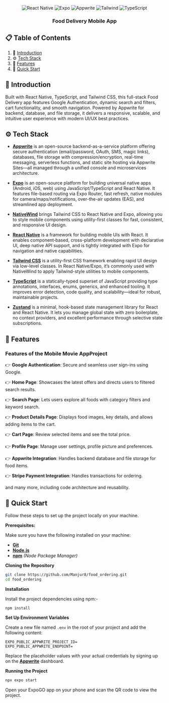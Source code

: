 <div align="center">
  <!-- <br />
    <a href="https://www.youtube.com/watch?v=LKrX390fJMw" target="_blank">
      <img src="assets/readme/hero.png" alt="Project Banner">
    </a>
  <br /> -->

  <div>
    <img src="https://img.shields.io/badge/-React_Native-black?style=for-the-badge&logoColor=white&logo=react&color=61DAFB" alt="React Native" />
    <img src="https://img.shields.io/badge/-Expo-black?style=for-the-badge&logoColor=white&logo=expo&color=000020" alt="Expo" />
        <img src="https://img.shields.io/badge/-Appwrite-black?style=for-the-badge&logoColor=white&logo=appwrite&color=F02E65" alt="Appwrite" />
    <img src="https://img.shields.io/badge/-Tailwind-black?style=for-the-badge&logoColor=white&logo=tailwindcss&color=06B6D4" alt="Tailwind" />
    <img src="https://img.shields.io/badge/-TypeScript-black?style=for-the-badge&logoColor=white&logo=typescript&color=3178C6" alt="TypeScript" />
  </div>

  <h3 align="center">Food Delivery Mobile App</h3>
</div>

## 📋 <a name="table">Table of Contents</a>

1. 🤖 [Introduction](#introduction)
2. ⚙️ [Tech Stack](#tech-stack)
3. 🔋 [Features](#features)
4. 🤸 [Quick Start](#quick-start)


## <a name="introduction">🤖 Introduction</a>

Built with React Native, TypeScript, and Tailwind CSS, this full-stack Food Delivery app features Google Authentication, dynamic search and filters, cart functionality, and smooth navigation. Powered by Appwrite for backend, database, and file storage, it delivers a responsive, scalable, and intuitive user experience with modern UI/UX best practices.

## <a name="tech-stack">⚙️ Tech Stack</a>

- **[Appwrite](https://jsm.dev/rn-food-appwrite)** is an open-source backend-as-a-service platform offering secure authentication (email/password, OAuth, SMS, magic links), databases, file storage with compression/encryption, real-time messaging, serverless functions, and static site hosting via Appwrite Sites—all managed through a unified console and microservices architecture.

- **[Expo](https://expo.dev/)** is an open-source platform for building universal native apps (Android, iOS, web) using JavaScript/TypeScript and React Native. It features file-based routing via Expo Router, fast refresh, native modules for camera/maps/notifications, over-the-air updates (EAS), and streamlined app deployment.

- **[NativeWind](https://www.nativewind.dev/)** brings Tailwind CSS to React Native and Expo, allowing you to style mobile components using utility-first classes for fast, consistent, and responsive UI design.

- **[React Native](https://reactnative.dev/)** is a framework for building mobile UIs with React. It enables component‑based, cross-platform development with declarative UI, deep native API support, and is tightly integrated with Expo for navigation and native capabilities.

- **[Tailwind CSS](https://tailwindcss.com/)** is a utility-first CSS framework enabling rapid UI design via low-level classes. In React Native/Expo, it’s commonly used with NativeWind to apply Tailwind-style utilities to mobile components.

- **[TypeScript](https://www.typescriptlang.org/)** is a statically-typed superset of JavaScript providing type annotations, interfaces, enums, generics, and enhanced tooling. It improves error detection, code quality, and scalability—ideal for robust, maintainable projects.

- **[Zustand](https://github.com/pmndrs/zustand)** is a minimal, hook-based state management library for React and React Native. It lets you manage global state with zero boilerplate, no context providers, and excellent performance through selective state subscriptions.


## <a name="features">🔋 Features</a>

### Features of the Mobile Movie AppProject

👉 **Google Authentication**: Secure and seamless user sign-ins using Google.  

👉 **Home Page**: Showcases the latest offers and directs users to filtered search results.  

👉 **Search Page**: Lets users explore all foods with category filters and keyword search.  

👉 **Product Details Page**: Displays food images, key details, and allows adding items to the cart.  

👉 **Cart Page**: Review selected items and see the total price.  

👉 **Profile Page**: Manage user settings, profile picture and preferences. 

👉 **Appwrite Integration**: Handles backend database and file storage for food items.

👉 **Stripe Payment Integration**: Handles transactions for ordering.


and many more, including code architecture and reusability.

## <a name="quick-start">🤸 Quick Start</a>

Follow these steps to set up the project locally on your machine.

**Prerequisites:**

Make sure you have the following installed on your machine:

- **[Git](https://git-scm.com/)**
- **[Node.js](https://nodejs.org/en)**
- **[npm](https://www.npmjs.com/)** _(Node Package Manager)_

**Cloning the Repository**

```bash
git clone https://github.com/Manjur8/food_ordering.git
cd food_ordering
```

**Installation**

Install the project dependencies using npm:-

```bash
npm install
```

**Set Up Environment Variables**

Create a new file named `.env` in the root of your project and add the following content:

```env
EXPO_PUBLIC_APPWRITE_PROJECT_ID=
EXPO_PUBLIC_APPWRITE_ENDPOINT=
```

Replace the placeholder values with your actual credentials by signing up on the **[Appwrite](https://jsm.dev/rn-food-appwrite)** dashboard.

**Running the Project**

```bash
npx expo start
```

Open your ExpoGO app on your phone and scan the QR code to view the project.
